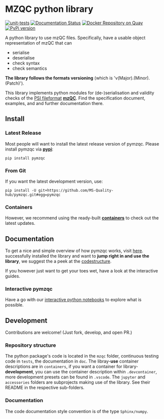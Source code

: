 # MZQC python library
[![unit-tests](https://github.com/MS-Quality-hub/pymzqc/actions/workflows/unit_tests.yml/badge.svg)](https://github.com/MS-Quality-hub/pymzqc/actions/workflows/unit_tests.yml)
[![Documentation Status](https://readthedocs.org/projects/pymzqc/badge/?version=latest)](https://pymzqc.readthedocs.io/en/latest/?badge=latest)
[![Docker Repository on Quay](https://img.shields.io/badge/container-ready-brightgreen.svg "Docker Repository on Quay")](https://quay.io/repository/mwalzer/pymzqc?tab=tags)
[![PyPi version](https://badgen.net/pypi/v/pymzqc/)](https://pypi.com/project/pymzqc)

A python library to use mzQC files. Specifically, have a usable object representation of mzQC that can
* serialise
* deserialise
* check syntax
* check semantics

**The library follows the formats versioning** (which is 'v(Major).(Minor).(Patch)').

This library implements python modules for (de-)serialisation and validity checks of the [PSI fileformat](http://www.psidev.info/groups/quality-control) [**mzQC**](https://hupo-psi.github.io/mzQC/). Find the specification document, examples, and and further documentation there.


## Install

### Latest Release
Most people will want to install the latest release version of pymzqc. Please install pymzqc via [**pypi**](https://pypi.org/project/pymzqc/): 
```
pip install pymzqc
```

### From Git
If you want the latest development version, use: 
```
pip install -U git+https://github.com/MS-Quality-hub/pymzqc.git#egg=pymzqc
```
### Containers
However, we recommend using the ready-built [**containers**](https://quay.io/repository/mwalzer/pymzqc?tab=tags) to check out the latest updates.

## Documentation
To get a nice and simple overview of how pymzqc works, visit [here](https://pymzqc.readthedocs.io/en/latest/examples.html). 
successfully installed the library and want to **jump right in and use the library**, we suggest the a peek at the [codestructure](https://pymzqc.readthedocs.io/en/latest/codestructure.html).

If you however just want to get your toes wet, have a look at the interactive guides.

### Interactive pymzqc
Have a go with our [interactive python notebooks](jupyter/README.md) to explore what is possible.


## Development 

Contributions are welcome! (Just fork, develop, and open PR.)

### Repository structure
The python package's code is located in the `mzqc` folder, continuous testing code in `tests`, the documentation in `doc`. The libray-**use** container descriptions are in `containers`, if you want a container for library-**development**, you can use the container description within `.devcontainer`, more development presets can be found in `.vscode`. The `jupyter` and `accessories` folders are subprojects making use of the library. See their README in the respective sub-folders.

### Documentation
The code documentation style convention is of the type `Sphinx/numpy`.

